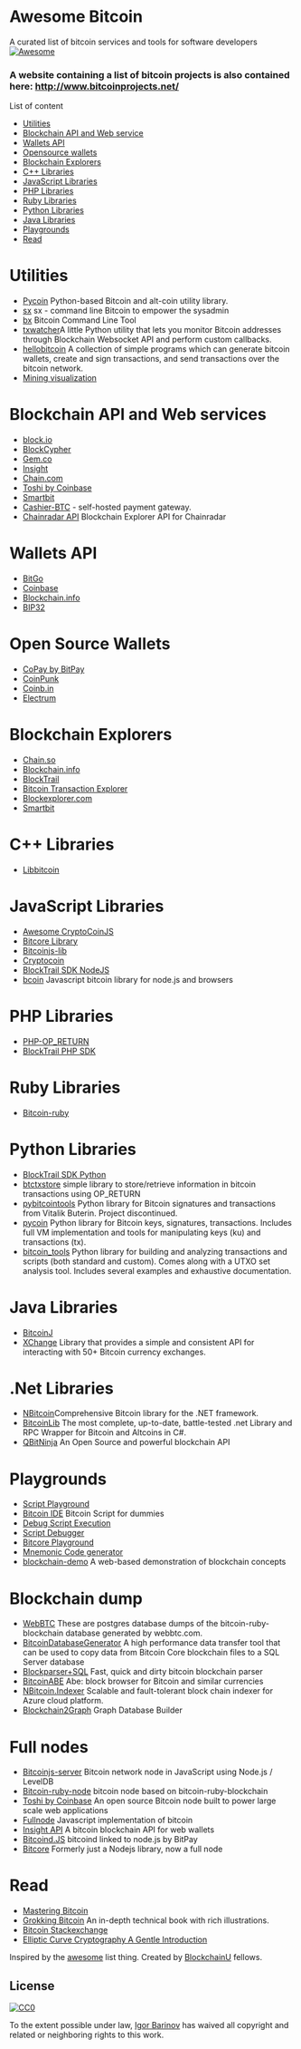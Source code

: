 Awesome Bitcoin
===============
A curated list of bitcoin services and tools for software developers
[![Awesome](https://cdn.rawgit.com/sindresorhus/awesome/d7305f38d29fed78fa85652e3a63e154dd8e8829/media/badge.svg)](https://github.com/sindresorhus/awesome)

### A website containing a list of bitcoin projects is also contained here: http://www.bitcoinprojects.net/

List of content

- [Utilities](#utilities)
- [Blockchain API and Web service](#blockchain-api-and-web-services)
- [Wallets API](#wallets-api)
- [Opensource wallets](#open-source-wallets)
- [Blockchain Explorers](#blockchain-explorers)
- [C++ Libraries](#c++-libraries)
- [JavaScript Libraries](#javascript-libraries)
- [PHP Libraries](#php-libraries)
- [Ruby Libraries](#ruby-libraries)
- [Python Libraries](#python-libraries)
- [Java Libraries](#java-libraries)
- [Playgrounds](#playgrounds)
- [Read](#read)


# Utilities
* [Pycoin](https://github.com/richardkiss/pycoin) Python-based Bitcoin and alt-coin utility library.
* [sx](https://github.com/spesmilo/sx/) sx - command line Bitcoin to empower the sysadmin
* [bx](https://github.com/libbitcoin/libbitcoin-explorer) Bitcoin Command Line Tool
* [txwatcher](https://github.com/tsileo/txwatcher)A little Python utility that lets you monitor Bitcoin addresses through Blockchain Websocket API and perform custom callbacks.
* [hellobitcoin](https://github.com/prettymuchbryce/hellobitcoin) A collection of simple programs which can generate bitcoin wallets, create and sign transactions, and send transactions over the bitcoin network.
* [Mining visualization](http://www.yogh.io/#mine:last)

# Blockchain API and Web services
* [block.io](https://block.io)
* [BlockCypher](http://www.blockcypher.com)
* [Gem.co](https://gem.co)
* [Insight](https://insight.is)
* [Chain.com](https://chain.com)
* [Toshi by Coinbase](https://toshi.io/)
* [Smartbit](https://www.smartbit.com.au)
* [Cashier-BTC](https://github.com/Overtorment/Cashier-BTC) - self-hosted payment gateway.
* [Chainradar API](https://github.com/yasaricli/chainradar-api) Blockchain Explorer API for Chainradar

# Wallets API
* [BitGo](https://www.bitgo.com/api/)
* [Coinbase](https://developers.coinbase.com)
* [Blockchain.info](https://blockchain.info/api)
* [BIP32](http://bip32.org)

# Open Source Wallets
* [CoPay by BitPay](https://copay.io/)
* [CoinPunk](https://coinpunk.com/)
* [Coinb.in](https://coinb.in)
* [Electrum](https://electrum.org/)

# Blockchain Explorers
* [Chain.so](http://chain.so)
* [Blockchain.info](https://blockchain.info)
* [BlockTrail](https://www.blocktrail.com/BTC) 
* [Bitcoin Transaction Explorer](https://github.com/JornC/bitcoin-transaction-explorer)
* [Blockexplorer.com](https://github.com/bitcoin-blockexplorer/old-blockexplorer-php)
* [Smartbit](https://www.smartbit.com.au)

# C++ Libraries
* [Libbitcoin](https://libbitcoin.org/)

# JavaScript Libraries
* [Awesome CryptoCoinJS](https://github.com/cryptocoinjs/awesome-cryptocoinjs)
* [Bitcore Library](https://github.com/bitpay/bitcore-lib)
* [Bitcoinjs-lib](https://github.com/bitcoinjs/bitcoinjs-lib)
* [Cryptocoin](https://github.com/cryptocoinjs/cryptocoin)
* [BlockTrail SDK NodeJS](https://github.com/blocktrail/blocktrail-sdk-nodejs)
* [bcoin](https://github.com/bcoin-org/bcoin) Javascript bitcoin library for node.js and browsers 

# PHP Libraries
* [PHP-OP_RETURN](https://github.com/coinspark/php-OP_RETURN)
* [BlockTrail PHP SDK](https://github.com/blocktrail/blocktrail-sdk-php)

# Ruby Libraries
* [Bitcoin-ruby](https://github.com/lian/bitcoin-ruby)

# Python Libraries
* [BlockTrail SDK Python](https://github.com/blocktrail/blocktrail-sdk-python)
* [btctxstore](https://github.com/F483/btctxstore) simple library to store/retrieve information in bitcoin transactions using OP_RETURN
* [pybitcointools](https://github.com/vbuterin/pybitcointools) Python library for Bitcoin signatures and transactions from Vitalik Buterin. Project discontinued.
* [pycoin](https://github.com/richardkiss/pycoin) Python library for Bitcoin keys, signatures, transactions. Includes full VM implementation and tools for manipulating keys (ku) and transactions (tx).
* [bitcoin_tools](https://github.com/sr-gi/bitcoin_tools) Python library for building and analyzing transactions and scripts (both standard and custom). Comes along with a UTXO set analysis tool. Includes several examples and exhaustive documentation. 

# Java Libraries
* [BitcoinJ](https://bitcoinj.github.io)
* [XChange](https://github.com/timmolter/XChange) Library that provides a simple and consistent API for interacting with 50+ Bitcoin currency exchanges.

# .Net Libraries
* [NBitcoin](https://github.com/MetacoSA/NBitcoin)Comprehensive Bitcoin library for the .NET framework.
* [BitcoinLib](https://github.com/GeorgeKimionis/BitcoinLib) The most complete, up-to-date, battle-tested .net Library and RPC Wrapper for Bitcoin and Altcoins in C#.
* [QBitNinja](https://github.com/MetacoSA/QBitNinja) An Open Source and powerful blockchain API

# Playgrounds
* [Script Playground](http://www.crmarsh.com/script-playground/)
* [Bitcoin IDE](http://www.cs.princeton.edu/~tongbinw/bitcoinIDE/build/editor.html) Bitcoin Script for dummies
* [Debug Script Execution](https://webbtc.com/script)
* [Script Debugger](https://github.com/kallewoof/btcdeb)
* [Bitcore Playground](https://bitcore.io/playground/)
* [Mnemonic Code generator](https://dcpos.github.io/bip39/)
* [blockchain-demo](https://github.com/anders94/blockchain-demo/) A web-based demonstration of blockchain concepts

# Blockchain dump
* [WebBTC](http://dumps.webbtc.com/bitcoin/) These are postgres database dumps of the bitcoin-ruby-blockchain database generated by webbtc.com.
* [BitcoinDatabaseGenerator](https://github.com/ladimolnar/BitcoinDatabaseGenerator) A high performance data transfer tool that can be used to copy data from Bitcoin Core blockchain files to a SQL Server database
* [Blockparser+SQL](https://github.com/mcdee/blockparser) Fast, quick and dirty bitcoin blockchain parser
* [BitcoinABE](https://github.com/bitcoin-abe/bitcoin-abe) Abe: block browser for Bitcoin and similar currencies
* [NBitcoin.Indexer](https://github.com/MetacoSA/NBitcoin.Indexer) Scalable and fault-tolerant block chain indexer for Azure cloud platform.
* [Blockchain2Graph](https://github.com/straumat/blockchain2graph) Graph Database Builder

# Full nodes
* [Bitcoinjs-server](https://github.com/bitcoinjs/bitcoinjs-server) Bitcoin network node in JavaScript using Node.js / LevelDB
* [Bitcoin-ruby-node](https://github.com/mhanne/bitcoin-ruby-node) bitcoin node based on bitcoin-ruby-blockchain
* [Toshi by Coinbase](https://toshi.io/) An open source Bitcoin node built to power large scale web applications
* [Fullnode](https://github.com/ryanxcharles/fullnode) Javascript implementation of bitcoin
* [Insight API](https://github.com/bitpay/insight-api) A bitcoin blockchain API for web wallets
* [Bitcoind.JS](https://github.com/bitpay/bitcoind.js) bitcoind linked to node.js by BitPay
* [Bitcore](https://github.com/bitpay/bitcore) Formerly just a Nodejs library, now a full node

# Read
* [Mastering Bitcoin](https://github.com/aantonop/bitcoinbook)
* [Grokking Bitcoin](https://www.manning.com/books/grokking-bitcoin) An in-depth technical book with rich illustrations.
* [Bitcoin Stackexchange](http://bitcoin.stackexchange.com)
* [Elliptic Curve Cryptography A Gentle Introduction](http://andrea.corbellini.name/2015/05/17/elliptic-curve-cryptography-a-gentle-introduction/)

Inspired by the [awesome](https://github.com/sindresorhus/awesome) list thing.
Created by [BlockchainU](http://blockchainu.co/) fellows.

## License

[![CC0](http://i.creativecommons.org/p/zero/1.0/88x31.png)](http://creativecommons.org/publicdomain/zero/1.0/)

To the extent possible under law, [Igor Barinov](https://github.com/igorbarinov/) has waived all copyright and related or neighboring rights to this work.
